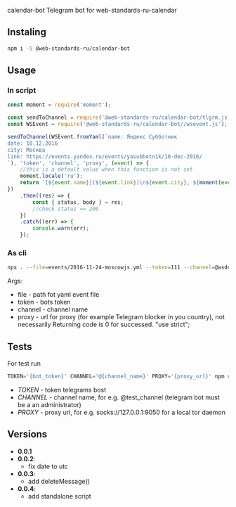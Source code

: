 calendar-bot
Telegram bot for web-standards-ru-calendar

## Instaling

```bash
npm i -S @web-standards-ru/calendar-bot
```

## Usage

### In script
```javascript
const moment = require('moment');

const sendToChannel = require('@web-standards-ru/calendar-bot/tlgrm.js');
const WSEvent = require('@web-standards-ru/calendar-bot//wsevent.js');

sendToChannel(WSEvent.fromYaml(`name: Яндекс Субботник
date: 10.12.2016
city: Москва
link: https://events.yandex.ru/events/yasubbotnik/10-dec-2016/
`), 'token', 'channel', 'proxy', (event) => {
    //this is a default value when this function is not set
    moment.locale('ru');
    return `[${event.name}](${event.link})\n${event.city}, ${moment(event.start).utc().format('DD MMMM YYYY')}`);
})
    .then((res) => {
        const { status, body } = res;
        //check status == 200
    })
    .catch((err) => {
        console.warn(err);
    });

```

### As cli

```bash
npx . --file=events/2016-11-24-moscowjs.yml --token=111 --channel=@wsdc_test --proxy=socks://127.0.0.1:9050
```

Args:

- file - path fot yaml event file
- token - bots token
- channel - channel name
- proxy - url for proxy (for example Telegram blocker in you country), not necessarily
Returning code is 0 for successed.
"use strict";

## Tests

For test run

```javascript
TOKEN='{bot_token}' CHANNEL='@{channel_name}' PROXY='{proxy_url}' npm run test
```

- *TOKEN* - token telegrams bost
- *CHANNEL* - channel name, for e.g. @test_channel (telegram bot must be a an administrator)
- *PROXY* - proxy url, for e.g. socks://127.0.0.1:9050 for a local tor daemon

## Versions

- **0.0.1**
- **0.0.2**:
    - fix date to utc
- **0.0.3**:
    - add deleteMessage()
- **0.0.4**:
    - add standalone script

